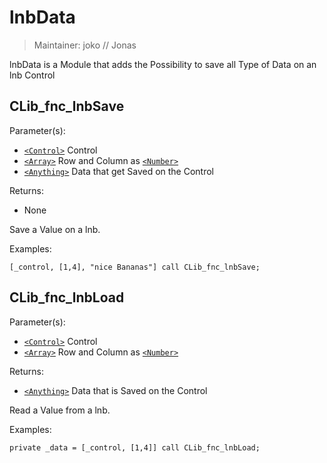 # lnbData

> Maintainer: joko // Jonas

lnbData is a Module that adds the Possibility to save all Type of Data on an lnb Control


## CLib_fnc_lnbSave

Parameter(s):
* [`<Control>`] Control
* [`<Array>`] Row and Column as [`<Number>`]
* [`<Anything>`] Data that get Saved on the Control

Returns:
* None

Save a Value on a lnb.

Examples:
```sqf
[_control, [1,4], "nice Bananas"] call CLib_fnc_lnbSave;
```

## CLib_fnc_lnbLoad

Parameter(s):
* [`<Control>`] Control
* [`<Array>`] Row and Column as [`<Number>`]

Returns:
* [`<Anything>`] Data that is Saved on the Control

Read a Value from a lnb.

Examples:
```sqf
private _data = [_control, [1,4]] call CLib_fnc_lnbLoad;
```

[`<Array>`]: https://community.bistudio.com/wiki/Array
[`<Number>`]: https://community.bistudio.com/wiki/Number
[`<Control>`]: https://community.bistudio.com/wiki/Control
[`<Anything>`]: https://community.bistudio.com/wiki/Anything
